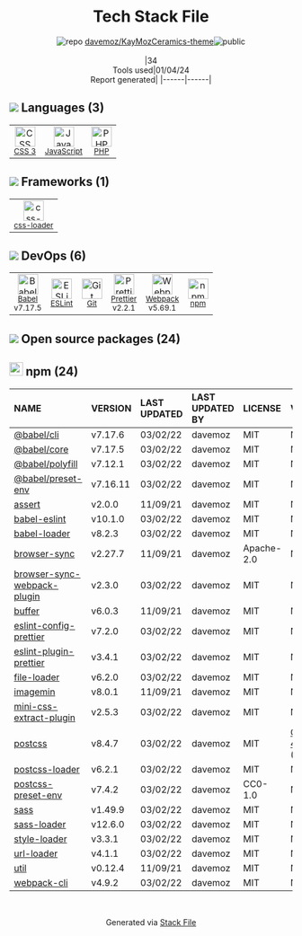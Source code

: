 <!--
&lt;--- Readme.md Snippet without images Start ---&gt;
## Tech Stack
davemoz/KayMozCeramics-theme is built on the following main stack:

- [PHP](http://www.php.net/) – Languages
- [JavaScript](https://developer.mozilla.org/en-US/docs/Web/JavaScript) – Languages
- [Webpack](http://webpack.js.org) – JS Build Tools / JS Task Runners
- [Babel](http://babeljs.io/) – JavaScript Compilers
- [ESLint](http://eslint.org/) – Code Review
- [Prettier](https://prettier.io/) – Code Review
- [css-loader](https://github.com/webpack-contrib/css-loader) – CSS Pre-processors / Extensions

Full tech stack [here](/techstack.md)

&lt;--- Readme.md Snippet without images End ---&gt;

&lt;--- Readme.md Snippet with images Start ---&gt;
## Tech Stack
davemoz/KayMozCeramics-theme is built on the following main stack:

- <img width='25' height='25' src='https://img.stackshare.io/service/991/hwUcGZ41_400x400.jpg' alt='PHP'/> [PHP](http://www.php.net/) – Languages
- <img width='25' height='25' src='https://img.stackshare.io/service/1209/javascript.jpeg' alt='JavaScript'/> [JavaScript](https://developer.mozilla.org/en-US/docs/Web/JavaScript) – Languages
- <img width='25' height='25' src='https://img.stackshare.io/service/1682/IMG_4636.PNG' alt='Webpack'/> [Webpack](http://webpack.js.org) – JS Build Tools / JS Task Runners
- <img width='25' height='25' src='https://img.stackshare.io/service/2739/-1wfGjNw.png' alt='Babel'/> [Babel](http://babeljs.io/) – JavaScript Compilers
- <img width='25' height='25' src='https://img.stackshare.io/service/3337/Q4L7Jncy.jpg' alt='ESLint'/> [ESLint](http://eslint.org/) – Code Review
- <img width='25' height='25' src='https://img.stackshare.io/service/7035/default_66f265943abed56bcdbfca1c866a4261b1fbb063.jpg' alt='Prettier'/> [Prettier](https://prettier.io/) – Code Review
- <img width='25' height='25' src='https://img.stackshare.io/service/8074/default_d2b16fd6997fb2e164de645a34f9b8d5a880d999.png' alt='css-loader'/> [css-loader](https://github.com/webpack-contrib/css-loader) – CSS Pre-processors / Extensions

Full tech stack [here](/techstack.md)

&lt;--- Readme.md Snippet with images End ---&gt;
-->
<div align="center">

# Tech Stack File
![](https://img.stackshare.io/repo.svg "repo") [davemoz/KayMozCeramics-theme](https://github.com/davemoz/KayMozCeramics-theme)![](https://img.stackshare.io/public_badge.svg "public")
<br/><br/>
|34<br/>Tools used|01/04/24 <br/>Report generated|
|------|------|
</div>

## <img src='https://img.stackshare.io/languages.svg'/> Languages (3)
<table><tr>
  <td align='center'>
  <img width='36' height='36' src='https://img.stackshare.io/service/6727/css.png' alt='CSS 3'>
  <br>
  <sub><a href="https://developer.mozilla.org/en-US/docs/Web/CSS/CSS3">CSS 3</a></sub>
  <br>
  <sub></sub>
</td>

<td align='center'>
  <img width='36' height='36' src='https://img.stackshare.io/service/1209/javascript.jpeg' alt='JavaScript'>
  <br>
  <sub><a href="https://developer.mozilla.org/en-US/docs/Web/JavaScript">JavaScript</a></sub>
  <br>
  <sub></sub>
</td>

<td align='center'>
  <img width='36' height='36' src='https://img.stackshare.io/service/991/hwUcGZ41_400x400.jpg' alt='PHP'>
  <br>
  <sub><a href="http://www.php.net/">PHP</a></sub>
  <br>
  <sub></sub>
</td>

</tr>
</table>

## <img src='https://img.stackshare.io/frameworks.svg'/> Frameworks (1)
<table><tr>
  <td align='center'>
  <img width='36' height='36' src='https://img.stackshare.io/service/8074/default_d2b16fd6997fb2e164de645a34f9b8d5a880d999.png' alt='css-loader'>
  <br>
  <sub><a href="https://github.com/webpack-contrib/css-loader">css-loader</a></sub>
  <br>
  <sub></sub>
</td>

</tr>
</table>

## <img src='https://img.stackshare.io/devops.svg'/> DevOps (6)
<table><tr>
  <td align='center'>
  <img width='36' height='36' src='https://img.stackshare.io/service/2739/-1wfGjNw.png' alt='Babel'>
  <br>
  <sub><a href="http://babeljs.io/">Babel</a></sub>
  <br>
  <sub>v7.17.5</sub>
</td>

<td align='center'>
  <img width='36' height='36' src='https://img.stackshare.io/service/3337/Q4L7Jncy.jpg' alt='ESLint'>
  <br>
  <sub><a href="http://eslint.org/">ESLint</a></sub>
  <br>
  <sub></sub>
</td>

<td align='center'>
  <img width='36' height='36' src='https://img.stackshare.io/service/1046/git.png' alt='Git'>
  <br>
  <sub><a href="http://git-scm.com/">Git</a></sub>
  <br>
  <sub></sub>
</td>

<td align='center'>
  <img width='36' height='36' src='https://img.stackshare.io/service/7035/default_66f265943abed56bcdbfca1c866a4261b1fbb063.jpg' alt='Prettier'>
  <br>
  <sub><a href="https://prettier.io/">Prettier</a></sub>
  <br>
  <sub>v2.2.1</sub>
</td>

<td align='center'>
  <img width='36' height='36' src='https://img.stackshare.io/service/1682/IMG_4636.PNG' alt='Webpack'>
  <br>
  <sub><a href="http://webpack.js.org">Webpack</a></sub>
  <br>
  <sub>v5.69.1</sub>
</td>

<td align='center'>
  <img width='36' height='36' src='https://img.stackshare.io/service/1120/lejvzrnlpb308aftn31u.png' alt='npm'>
  <br>
  <sub><a href="https://www.npmjs.com/">npm</a></sub>
  <br>
  <sub></sub>
</td>

</tr>
</table>


## <img src='https://img.stackshare.io/group.svg' /> Open source packages (24)</h2>

## <img width='24' height='24' src='https://img.stackshare.io/service/1120/lejvzrnlpb308aftn31u.png'/> npm (24)

|NAME|VERSION|LAST UPDATED|LAST UPDATED BY|LICENSE|VULNERABILITIES|
|:------|:------|:------|:------|:------|:------|
|[@babel/cli](https://www.npmjs.com/@babel/cli)|v7.17.6|03/02/22|davemoz |MIT|N/A|
|[@babel/core](https://www.npmjs.com/@babel/core)|v7.17.5|03/02/22|davemoz |MIT|N/A|
|[@babel/polyfill](https://www.npmjs.com/@babel/polyfill)|v7.12.1|03/02/22|davemoz |MIT|N/A|
|[@babel/preset-env](https://www.npmjs.com/@babel/preset-env)|v7.16.11|03/02/22|davemoz |MIT|N/A|
|[assert](https://www.npmjs.com/assert)|v2.0.0|11/09/21|davemoz |MIT|N/A|
|[babel-eslint](https://www.npmjs.com/babel-eslint)|v10.1.0|03/02/22|davemoz |MIT|N/A|
|[babel-loader](https://www.npmjs.com/babel-loader)|v8.2.3|03/02/22|davemoz |MIT|N/A|
|[browser-sync](https://www.npmjs.com/browser-sync)|v2.27.7|11/09/21|davemoz |Apache-2.0|N/A|
|[browser-sync-webpack-plugin](https://www.npmjs.com/browser-sync-webpack-plugin)|v2.3.0|03/02/22|davemoz |MIT|N/A|
|[buffer](https://www.npmjs.com/buffer)|v6.0.3|11/09/21|davemoz |MIT|N/A|
|[eslint-config-prettier](https://www.npmjs.com/eslint-config-prettier)|v7.2.0|03/02/22|davemoz |MIT|N/A|
|[eslint-plugin-prettier](https://www.npmjs.com/eslint-plugin-prettier)|v3.4.1|03/02/22|davemoz |MIT|N/A|
|[file-loader](https://www.npmjs.com/file-loader)|v6.2.0|03/02/22|davemoz |MIT|N/A|
|[imagemin](https://www.npmjs.com/imagemin)|v8.0.1|11/09/21|davemoz |MIT|N/A|
|[mini-css-extract-plugin](https://www.npmjs.com/mini-css-extract-plugin)|v2.5.3|03/02/22|davemoz |MIT|N/A|
|[postcss](https://www.npmjs.com/postcss)|v8.4.7|03/02/22|davemoz |MIT|[CVE-2023-44270](https://github.com/advisories/GHSA-7fh5-64p2-3v2j) (Moderate)|
|[postcss-loader](https://www.npmjs.com/postcss-loader)|v6.2.1|03/02/22|davemoz |MIT|N/A|
|[postcss-preset-env](https://www.npmjs.com/postcss-preset-env)|v7.4.2|03/02/22|davemoz |CC0-1.0|N/A|
|[sass](https://www.npmjs.com/sass)|v1.49.9|03/02/22|davemoz |MIT|N/A|
|[sass-loader](https://www.npmjs.com/sass-loader)|v12.6.0|03/02/22|davemoz |MIT|N/A|
|[style-loader](https://www.npmjs.com/style-loader)|v3.3.1|03/02/22|davemoz |MIT|N/A|
|[url-loader](https://www.npmjs.com/url-loader)|v4.1.1|03/02/22|davemoz |MIT|N/A|
|[util](https://www.npmjs.com/util)|v0.12.4|11/09/21|davemoz |MIT|N/A|
|[webpack-cli](https://www.npmjs.com/webpack-cli)|v4.9.2|03/02/22|davemoz |MIT|N/A|

<br/>
<div align='center'>

Generated via [Stack File](https://github.com/marketplace/stack-file)
